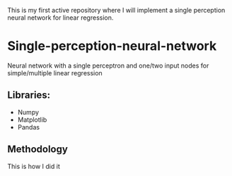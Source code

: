 This is my first active repository where I will implement a single perception neural network for linear regression. 

# Single-perception-neural-network
Neural network with a single perceptron and one/two input nodes for simple/multiple linear regression

## Libraries:
- Numpy
- Matplotlib
- Pandas

## Methodology 
This is how I did it 



